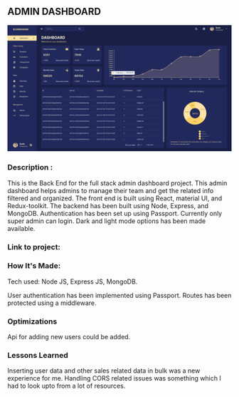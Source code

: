 ## ADMIN DASHBOARD

![image](images/dashboardAdmin.png)

### Description :
This is the Back End for the full stack admin dashboard project. This admin dashboard helps admins to manage their team and get the related info filtered and organized. The front end is built using React, material UI, and Redux-toolkit. The backend has been built using Node, Express, and MongoDB. Authentication has been set up using Passport. Currently only super admin can login. Dark and light mode options has been made available.<br>

### Link to project: 

### How It's Made:
Tech used: Node JS, Express JS, MongoDB.

User authentication has been implemented using Passport. Routes has been protected using a middleware.

### Optimizations
Api for adding new users could be added.

### Lessons Learned
Inserting user data and other sales related data in bulk was a new experience for me.
Handling CORS related issues was something which I had to look upto from a lot of resources.


